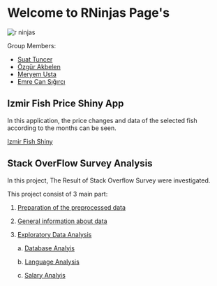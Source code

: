 # Welcome to RNinjas Page's

![r ninjas](https://user-images.githubusercontent.com/91134687/142050596-3dbe0b7a-f758-4413-b64e-564811ad2153.jpg)
             
  Group Members:
  
  * [Suat Tuncer](https://pjournal.github.io/mef05-stuncers/)
  * [Özgür Akbelen](https://pjournal.github.io/mef05-akbeleno/)
  * [Meryem Usta](https://pjournal.github.io/mef05-ustame/)
  * [Emre Can Sığırcı](https://pjournal.github.io/mef05-emrecansi/)
  
## Izmir Fish Price Shiny App

In this application, the price changes and data of the selected fish according to the months can be seen.

 [Izmir Fish Shiny](https://mef05g-rninjas.shinyapps.io/Fish_Price/)
 
 
## Stack OverFlow Survey Analysis
 
 In this project, The Result of Stack Overflow Survey were investigated.
  
 This project consist of 3 main part:

   1. [Preparation of the preprocessed data](stackover_data_preparation.html)
    
   2. [General information about data](stackover_data_general.html)
    
   3. [Exploratory Data Analysis](stackover_data_full_eda.html)
    
         a. [Database Analyis](stackover_data_database.html)
         
         b. [Language Analysis](stackover_data_language.html)
         
         c. [Salary Analyis](https://pjournal.github.io/mef05-emrecansi/)
         
          
         

 
 
 
